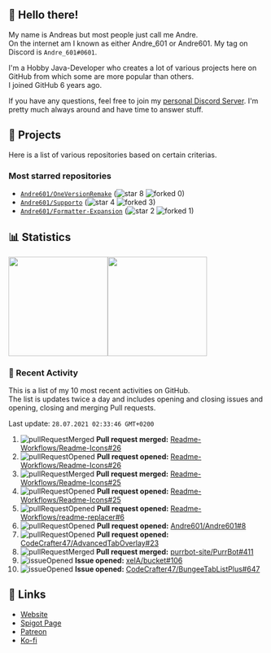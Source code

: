<!-- Links -->
[purr]: https://purrbot.site
[discord]: https://discord.gg/6dazXp6
[website]: https://andre601.ch
[spigot]: https://www.spigotmc.org/resources/authors/56829/
[patreon]: https://patreon.com/andre_601
[ko-fi]: https://ko-fi.com/andre_601

## 👋 Hello there!
My name is Andreas but most people just call me Andre.  
On the internet am I known as either Andre_601 or Andre601. My tag on Discord is `Andre_601#0601`.

I'm a Hobby Java-Developer who creates a lot of various projects here on GitHub from which some are more popular than others.  
I joined GitHub 6 years ago.

If you have any questions, feel free to join my [personal Discord Server][discord]. I'm pretty much always around and have time to answer stuff.

## 📁 Projects
Here is a list of various repositories based on certain criterias.

### Most starred repositories

- [`Andre601/OneVersionRemake`](https://github.com/Andre601/OneVersionRemake) (![star] 8 ![forked] 0)
- [`Andre601/Supporto`](https://github.com/Andre601/Supporto) (![star] 4 ![forked] 3)
- [`Andre601/Formatter-Expansion`](https://github.com/Andre601/Formatter-Expansion) (![star] 2 ![forked] 1)

## 📊 Statistics
<img height="195px" src="https://github-readme-stats.vercel.app/api?username=Andre601&show_icons=true&hide_rank=true&title_color=3498db&bg_color=ffffff00&text_color=718096&disable_animations=true"><img height="195px" src="https://github-readme-stats.vercel.app/api/top-langs?username=Andre601&layout=compact&title_color=3498db&bg_color=ffffff00&text_color=718096">

### 📜 Recent Activity
This is a list of my 10 most recent activities on GitHub.  
The list is updates twice a day and includes opening and closing issues and opening, closing and merging Pull requests.

<!--RECENT_ACTIVITY:last_update-->
Last update: `28.07.2021 02:33:46 GMT+0200`
<!--RECENT_ACTIVITY:last_update_end-->
<!--RECENT_ACTIVITY:start-->
1. ![pullRequestMerged] **Pull request merged:** [Readme-Workflows/Readme-Icons#26](https://github.com/Readme-Workflows/Readme-Icons/pull/26)
2. ![pullRequestOpened] **Pull request opened:** [Readme-Workflows/Readme-Icons#26](https://github.com/Readme-Workflows/Readme-Icons/pull/26)
3. ![pullRequestMerged] **Pull request merged:** [Readme-Workflows/Readme-Icons#25](https://github.com/Readme-Workflows/Readme-Icons/pull/25)
4. ![pullRequestOpened] **Pull request opened:** [Readme-Workflows/Readme-Icons#25](https://github.com/Readme-Workflows/Readme-Icons/pull/25)
5. ![pullRequestOpened] **Pull request opened:** [Readme-Workflows/readme-replacer#6](https://github.com/Readme-Workflows/readme-replacer/pull/6)
6. ![pullRequestOpened] **Pull request opened:** [Andre601/Andre601#8](https://github.com/Andre601/Andre601/pull/8)
7. ![pullRequestOpened] **Pull request opened:** [CodeCrafter47/AdvancedTabOverlay#23](https://github.com/CodeCrafter47/AdvancedTabOverlay/pull/23)
8. ![pullRequestMerged] **Pull request merged:** [purrbot-site/PurrBot#411](https://github.com/purrbot-site/PurrBot/pull/411)
9. ![issueOpened] **Issue opened:** [xelA/bucket#106](https://github.com/xelA/bucket/issues/106)
10. ![issueOpened] **Issue opened:** [CodeCrafter47/BungeeTabListPlus#647](https://github.com/CodeCrafter47/BungeeTabListPlus/issues/647)
<!--RECENT_ACTIVITY:end-->

## 🔗 Links
- [Website]
- [Spigot Page][spigot]
- [Patreon]
- [Ko-fi]

<!-- Badges -->
[issueOpened]: https://cdn.jsdelivr.net/gh/Readme-Workflows/Readme-Icons@v1.1.0/icons/octicons/IssueOpened.svg
[issueClosed]: https://cdn.jsdelivr.net/gh/Readme-Workflows/Readme-Icons@v1.1.0/icons/octicons/IssueClosed.svg

[pullRequestOpened]: https://cdn.jsdelivr.net/gh/Readme-Workflows/Readme-Icons@v1.1.0/icons/octicons/PullRequestOpened.svg
[pullRequestClosed]: https://cdn.jsdelivr.net/gh/Readme-Workflows/Readme-Icons@v1.1.0/icons/octicons/PullRequestClosed.svg
[pullRequestMerged]: https://cdn.jsdelivr.net/gh/Readme-Workflows/Readme-Icons@v1.1.0/icons/octicons/PullRequestMerged.svg

[comment]: https://cdn.jsdelivr.net/gh/Readme-Workflows/Readme-Icons@v1.1.0/icons/octicons/Comment.svg

[changesRequested]: https://cdn.jsdelivr.net/gh/Readme-Workflows/Readme-Icons@v1.1.0/icons/octicons/RequestedChanges.svg
[approved]: https://cdn.jsdelivr.net/gh/Readme-Workflows/Readme-Icons@v1.1.0/icons/octicons/ApprovedChanges.svg
[repoCreated]: https://cdn.jsdelivr.net/gh/Readme-Workflows/Readme-Icons@v1.1.0/icons/octicons/Repository.svg

[release]: https://cdn.jsdelivr.net/gh/Readme-Workflows/Readme-Icons@v1.1.0/icons/octicons/Release.svg
[star]: https://cdn.jsdelivr.net/gh/Readme-Workflows/Readme-Icons@v1.1.0/icons/octicons/StarredRepository.svg
[wiki]: https://cdn.jsdelivr.net/gh/Readme-Workflows/Readme-Icons@v1.1.0/icons/octicons/Wiki.svg
[forked]: https://cdn.jsdelivr.net/gh/Readme-Workflows/Readme-Icons@main/icons/octicons/ForkedRepository.svg
